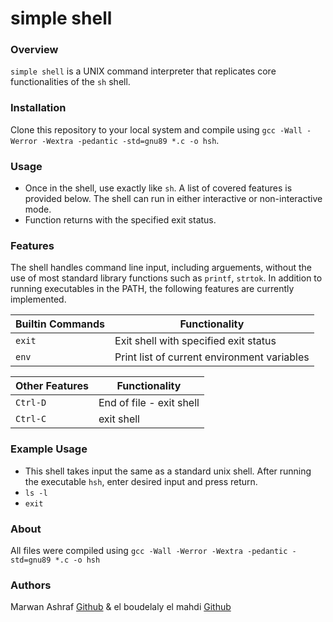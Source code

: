 # simple shell
### Overview
`simple shell` is a UNIX command interpreter that replicates core functionalities of the `sh` shell.

### Installation
Clone this repository to your local system and compile using `gcc -Wall -Werror -Wextra -pedantic -std=gnu89 *.c -o hsh`.

### Usage
* Once in the shell, use exactly like `sh`. A list of covered features is provided below. The shell can run in either interactive or non-interactive mode.
* Function returns with the specified exit status.

### Features
The shell handles command line input, including arguements, without the use of most standard library functions such as `printf`, `strtok`. In addition to running executables in the PATH, the following features are currently implemented.

|  Builtin Commands  |    Functionality                            |
| ------------------ | ------------------------------------------- |
| `exit`             | Exit shell with specified exit status       |
| `env`              | Print list of current environment variables |

|  Other Features    |    Functionality                            |
| ------------------ | ------------------------------------------- |
| `Ctrl-D`           | End of file - exit shell                    |
| `Ctrl-C`           | exit shell                                  |
### Example Usage
* This shell takes input the same as a standard unix shell.  After running the executable `hsh`, enter desired input and press return.
* `ls -l`
* `exit`

### About
All files were compiled using `gcc -Wall -Werror -Wextra -pedantic -std=gnu89 *.c -o hsh`

### Authors
Marwan Ashraf [Github](https://github.com/MarwanAshraf03) & el boudelaly el mahdi [Github](https://github.com/elboudelaly7)